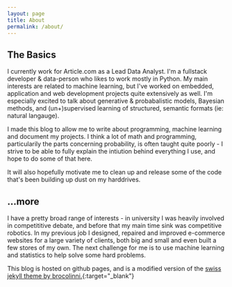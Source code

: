 ```yaml
---
layout: page
title: About
permalink: /about/
---
```

## The Basics

I currently work for Article.com as a Lead Data Analyst. I'm a fullstack developer & data-person who likes to work mostly in Python. My main interests are related to machine learning, but I've worked on embedded, application and web development projects quite extensively as well. I'm especially excited to talk about generative & probabalistic models, Bayesian methods, and (un+)supervised learning of structured, semantic formats (ie: natural langauge).

I made this blog to allow me to write about programming, machine learning and document my projects. I think a lot of math and programming, particularily the parts concerning probability, is often taught quite poorly - I strive to be able to fully explain the intiution behind everything I use, and hope to do some of that here.

It will also hopefully motivate me to clean up and release some of the code that's been building up dust on my harddrives.

## ...more

I have a pretty broad range of interests - in university I was heavily involved in competititive debate, and before that my main time sink was competitive robotics. In my previous job I designed, repaired and improved e-commerce websites for a large variety of clients, both big and small and even built a few stores of my own. The next challenge for me is to use machine learning and statistics to help solve some hard problems.

This blog is hosted on github pages, and is a modified version of the [swiss jekyll theme by brocolinni.](https://github.com/broccolini/swiss){:target="_blank"}
